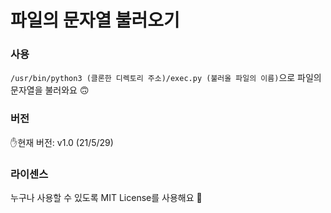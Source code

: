 # 파일의 문자열 불러오기

### 사용

`/usr/bin/python3 (클론한 디렉토리 주소)/exec.py (불러올 파일의 이름)`으로 파일의 문자열을 불러와요 🙃

### 버전
✋현재 버전: v1.0 (21/5/29)

### 라이센스
누구나 사용할 수 있도록 MIT License를 사용해요 🙂
